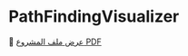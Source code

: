 # PathFindingVisualizer


📄 [عرض ملف المشروع PDF](https://github.com/HanaElhady/PathFindingVisualizer/blob/main/Project%20Overview%20(2).pdf)
